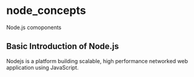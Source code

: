 # node_concepts
Node.js comoponents

## Basic Introduction of Node.js
Nodejs is a platform building scalable, high performance networked web application using JavaScript.

